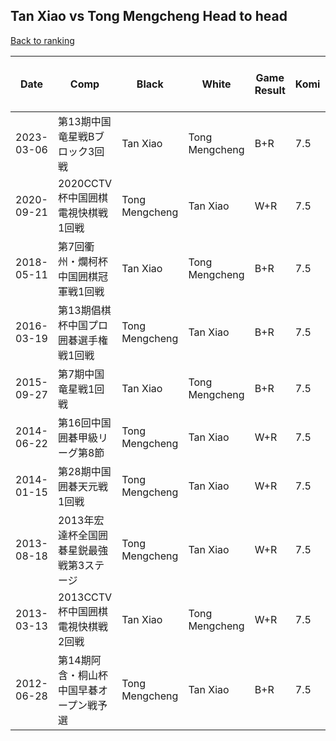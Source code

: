 ## Tan Xiao vs Tong Mengcheng Head to head

[Back to ranking](../../index.md)




| **Date** | **Comp** | **Black** | **White** | **Game Result** | **Komi** | **Cumulative Tan Xiao Vs Tong Mengcheng** | **Tan Xiao Streak** | **Tong Mengcheng Streak** | 
| --- | --- | --- | --- | --- | --- | --- | --- | --- |
| 2023-03-06 | 第13期中国竜星戦Bブロック3回戦 | Tan Xiao | Tong Mengcheng | B+R | 7.5 | 7:3 | 3 | 0 | 
| 2020-09-21 | 2020CCTV杯中国囲棋電視快棋戦1回戦 | Tong Mengcheng | Tan Xiao | W+R | 7.5 | 6:3 | 2 | 0 | 
| 2018-05-11 | 第7回衢州・爛柯杯中国囲棋冠軍戦1回戦 | Tan Xiao | Tong Mengcheng | B+R | 7.5 | 5:3 | 1 | 0 | 
| 2016-03-19 | 第13期倡棋杯中国プロ囲碁選手権戦1回戦 | Tong Mengcheng | Tan Xiao | B+R | 7.5 | 4:3 | 0 | 1 | 
| 2015-09-27 | 第7期中国竜星戦1回戦 | Tan Xiao | Tong Mengcheng | B+R | 7.5 | 4:2 | 4 | 0 | 
| 2014-06-22 | 第16回中国囲碁甲級リーグ第8節 | Tong Mengcheng | Tan Xiao | W+R | 7.5 | 3:2 | 3 | 0 | 
| 2014-01-15 | 第28期中国囲碁天元戦1回戦 | Tong Mengcheng | Tan Xiao | W+R | 7.5 | 2:2 | 2 | 0 | 
| 2013-08-18 | 2013年宏達杯全国囲碁星鋭最強戦第3ステージ | Tong Mengcheng | Tan Xiao | W+R | 7.5 | 1:2 | 1 | 0 | 
| 2013-03-13 | 2013CCTV杯中国囲棋電視快棋戦2回戦 | Tan Xiao | Tong Mengcheng | W+R | 7.5 | 0:2 | 0 | 2 | 
| 2012-06-28 | 第14期阿含・桐山杯中国早碁オープン戦予選 | Tong Mengcheng | Tan Xiao | B+R | 7.5 | 0:1 | 0 | 1 |




